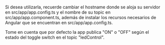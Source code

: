 Si desea utilizarla, recuerde cambiar el hostname donde se aloja su servidor en src/app/app.config.ts y el nombre de su topic en src/app/app.component.ts, además de instalar los recursos necesarios de Angular que se encuentran en src/app/app.config.ts.

Tome en cuenta que por defecto la app publica "ON" o "OFF" según el estado del toggle switch en el topic "ledControl".
